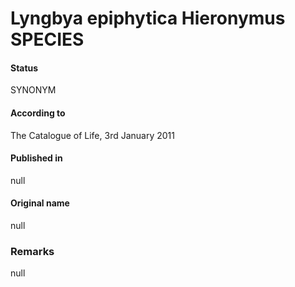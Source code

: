 Lyngbya epiphytica Hieronymus SPECIES
=======

#### Status
SYNONYM

#### According to
The Catalogue of Life, 3rd January 2011

#### Published in
null

#### Original name
null

### Remarks
null